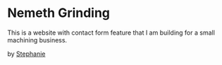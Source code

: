 # Nemeth Grinding

This is a website with contact form feature that I am building for a small machining business.

by [Stephanie](http://newcodegirl.blogger.com)
